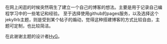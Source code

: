 
在网上闲逛的时候突然萌生了建立一个自己的博客的想法。主要是用于记录自己编程学习中的一些笔记和经验。
至于选择使用github的pages服务，以及选择这个jekyllrb主题，则是受到某个帖子的煽动，觉得这种搭建博客的方式比较自由，主题可定制，也比较简洁。

在此谢谢主题的设计者[HyG](https://github.com/gaohaoyang)。

